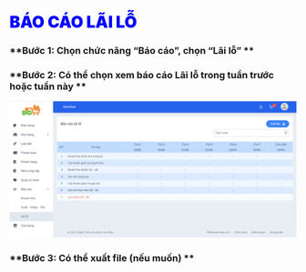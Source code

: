 # <span style= "color: blue; font-weight:900;"> BÁO CÁO LÃI LỖ </span>

### **Bước 1: Chọn chức năng “Báo cáo”, chọn “Lãi lỗ” **


### **Bước 2: Có thể chọn xem báo cáo Lãi lỗ trong tuần trước hoặc tuần này **

![](../images/Report/profit.png)

### **Bước 3: Có thể xuất file (nếu muốn) **